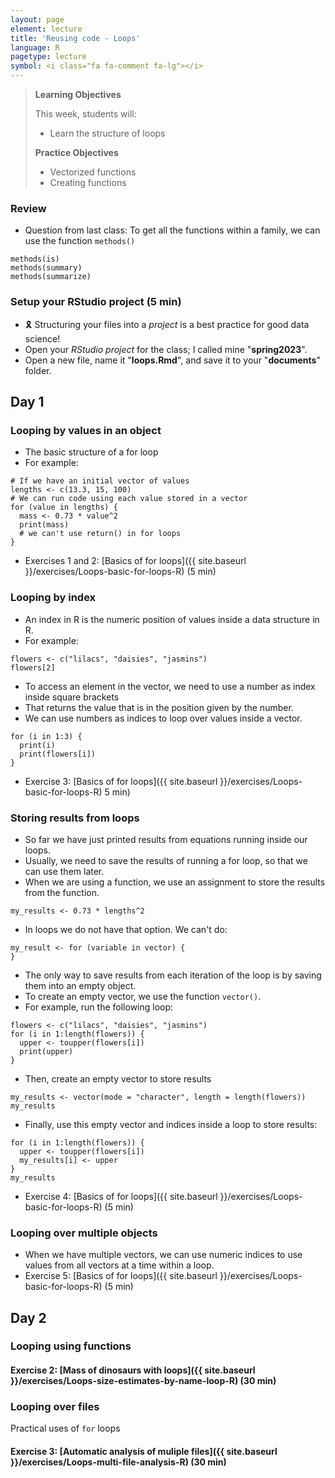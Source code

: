 ```yaml
---
layout: page
element: lecture
title: 'Reusing code - Loops'
language: R
pagetype: lecture
symbol: <i class="fa fa-comment fa-lg"></i>
---
```


> **Learning Objectives**
>
> This week, students will:
> - Learn the structure of loops
>
> **Practice Objectives**
> - Vectorized functions
> - Creating functions
>
<!-- > **Non Objectives**
> -
> -
> -->

### Review

- Question from last class: To get all the functions within a family, we can use the function `methods()`

```
methods(is)
methods(summary)
methods(summarize)
```

### Setup your RStudio project (5 min)

- 🎗️ Structuring your files into a _project_ is a best practice for good data science!
- Open your _RStudio project_ for the class; I called mine "**spring2023**".
- Open a new file, name it "**loops.Rmd**", and save it to your "**documents**" folder.

## Day 1

### Looping by values in an object

- The basic structure of a for loop
- For example:
```
# If we have an initial vector of values
lengths <- c(13.3, 15, 100)
# We can run code using each value stored in a vector
for (value in lengths) {
  mass <- 0.73 * value^2
  print(mass)
  # we can't use return() in for loops
}
```
- Exercises 1 and 2: [Basics of for loops]({{ site.baseurl }}/exercises/Loops-basic-for-loops-R) (5 min)

### Looping by index

- An index in R is the numeric position of values inside a data structure in R.
- For example:
```
flowers <- c("lilacs", "daisies", "jasmins")
flowers[2]
```
- To access an element in the vector, we need to use a number as index inside square brackets
- That returns the value that is in the position given by the number.
- We can use numbers as indices to loop over values inside a vector.
```
for (i in 1:3) {
  print(i)
  print(flowers[i])
}
```
- Exercise 3: [Basics of for loops]({{ site.baseurl }}/exercises/Loops-basic-for-loops-R) 5 min)

### Storing results from loops
- So far we have just printed results from equations running inside our loops.
- Usually, we need to save the results of running a for loop, so that we can use them later.
- When we are using a function, we use an assignment to store the results from the function.
```
my_results <- 0.73 * lengths^2
```
- In loops we do not have that option. We can't do:
```
my_result <- for (variable in vector) {
}
```
- The only way to save results from each iteration of the loop is by saving them into an empty object.
- To create an empty vector, we use the function `vector()`.
- For example, run the following loop:
```
flowers <- c("lilacs", "daisies", "jasmins")
for (i in 1:length(flowers)) {
  upper <- toupper(flowers[i])
  print(upper)
}
```
- Then, create an empty vector to store results
```
my_results <- vector(mode = "character", length = length(flowers))
my_results
```
- Finally, use this empty vector and indices inside a loop to store results:
```
for (i in 1:length(flowers)) {
  upper <- toupper(flowers[i])
  my_results[i] <- upper
}
my_results
```
- Exercise 4: [Basics of for loops]({{ site.baseurl }}/exercises/Loops-basic-for-loops-R) (5 min)

### Looping over multiple objects

- When we have multiple vectors, we can use numeric indices to use values from all vectors at a time within a loop.
- Exercise 5: [Basics of for loops]({{ site.baseurl }}/exercises/Loops-basic-for-loops-R) (5 min)
<!-- https://datacarpentry.org/semester-biology/exercises/Loops-basic-for-loops-R/ -->


## Day 2

### Looping using functions

#### Exercise 2: [Mass of dinosaurs with loops]({{ site.baseurl }}/exercises/Loops-size-estimates-by-name-loop-R) (30 min)

<!-- https://datacarpentry.org/semester-biology/exercises/Loops-size-estimates-by-name-loop-R/ -->

### Looping over files

Practical uses of `for` loops

#### Exercise 3: [Automatic analysis of muliple files]({{ site.baseurl }}/exercises/Loops-multi-file-analysis-R) (30 min)

<!-- https://datacarpentry.org/semester-biology/exercises/Loops-multi-file-analysis-R/ -->



<!-- https://github.com/datacarpentry/semester-biology/blob/main/exercises/Functions-string-data-R.md -->
